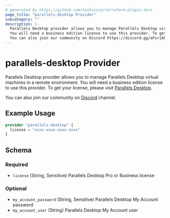 ```yaml
---
# generated by https://github.com/hashicorp/terraform-plugin-docs
page_title: "parallels-desktop Provider"
subcategory: ""
description: |-
  Parallels Desktop provider allows you to manage Parallels Desktop virtual machines in a remote environment.
  You will need a business edition license to use this provider. To get your license, please visit Parallels Desktop https://www.parallels.com/products/desktop/.
  You can also join our community on Discord https://discord.gg/aFsrjbkN channel.
---
```


# parallels-desktop Provider

Parallels Desktop provider allows you to manage Parallels Desktop virtual machines in a remote environment.
You will need a business edition license to use this provider. To get your license, please visit [Parallels Desktop](https://www.parallels.com/products/desktop/).

You can also join our community on [Discord](https://discord.gg/aFsrjbkN) channel.

## Example Usage

```terraform
provider "parallels-desktop" {
  license = "xxxx-xxxx-xxxx-xxxx"
}
```

<!-- schema generated by tfplugindocs -->
## Schema

### Required

- `license` (String, Sensitive) Parallels Desktop Pro or Business license

### Optional

- `my_account_password` (String, Sensitive) Parallels Desktop My Account password
- `my_account_user` (String) Parallels Desktop My Account user
